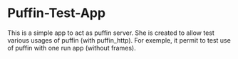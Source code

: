 # Puffin-Test-App
This is a simple app to act as puffin server. She is created to allow test various usages of puffin (with puffin_http).
For exemple, it permit to test use of puffin with one run app (without frames).
